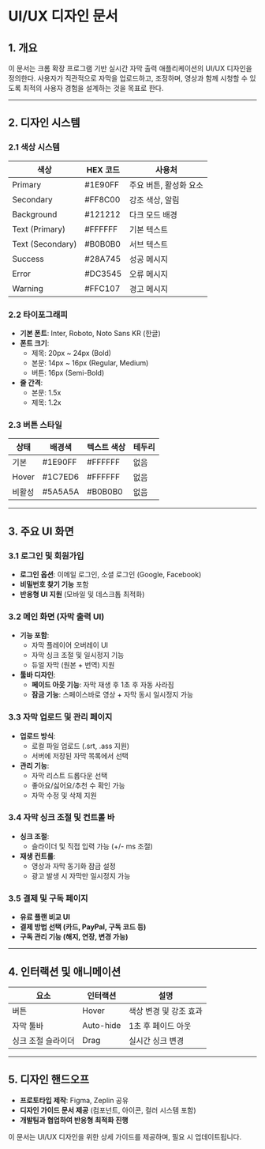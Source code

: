 # UI/UX 디자인 문서

## 1. 개요
이 문서는 크롬 확장 프로그램 기반 실시간 자막 출력 애플리케이션의 UI/UX 디자인을 정의한다. 사용자가 직관적으로 자막을 업로드하고, 조정하며, 영상과 함께 시청할 수 있도록 최적의 사용자 경험을 설계하는 것을 목표로 한다.

---

## 2. 디자인 시스템

### 2.1 색상 시스템
| 색상 | HEX 코드 | 사용처 |
|------|---------|-------|
| Primary | #1E90FF | 주요 버튼, 활성화 요소 |
| Secondary | #FF8C00 | 강조 색상, 알림 |
| Background | #121212 | 다크 모드 배경 |
| Text (Primary) | #FFFFFF | 기본 텍스트 |
| Text (Secondary) | #B0B0B0 | 서브 텍스트 |
| Success | #28A745 | 성공 메시지 |
| Error | #DC3545 | 오류 메시지 |
| Warning | #FFC107 | 경고 메시지 |

### 2.2 타이포그래피
- **기본 폰트**: Inter, Roboto, Noto Sans KR (한글)
- **폰트 크기**:
  - 제목: 20px ~ 24px (Bold)
  - 본문: 14px ~ 16px (Regular, Medium)
  - 버튼: 16px (Semi-Bold)
- **줄 간격**:
  - 본문: 1.5x
  - 제목: 1.2x

### 2.3 버튼 스타일
| 상태 | 배경색 | 텍스트 색상 | 테두리 |
|------|------|------|------|
| 기본 | #1E90FF | #FFFFFF | 없음 |
| Hover | #1C7ED6 | #FFFFFF | 없음 |
| 비활성 | #5A5A5A | #B0B0B0 | 없음 |

---

## 3. 주요 UI 화면

### 3.1 로그인 및 회원가입
- **로그인 옵션**: 이메일 로그인, 소셜 로그인 (Google, Facebook)
- **비밀번호 찾기 기능** 포함
- **반응형 UI 지원** (모바일 및 데스크톱 최적화)

### 3.2 메인 화면 (자막 출력 UI)
- **기능 포함**:
  - 자막 플레이어 오버레이 UI
  - 자막 싱크 조절 및 일시정지 기능
  - 듀얼 자막 (원본 + 번역) 지원
- **툴바 디자인**:
  - **페이드 아웃 기능**: 자막 재생 후 1초 후 자동 사라짐
  - **잠금 기능**: 스페이스바로 영상 + 자막 동시 일시정지 가능

### 3.3 자막 업로드 및 관리 페이지
- **업로드 방식**:
  - 로컬 파일 업로드 (.srt, .ass 지원)
  - 서버에 저장된 자막 목록에서 선택
- **관리 기능**:
  - 자막 리스트 드롭다운 선택
  - 좋아요/싫어요/추천 수 확인 가능
  - 자막 수정 및 삭제 지원

### 3.4 자막 싱크 조절 및 컨트롤 바
- **싱크 조절**:
  - 슬라이더 및 직접 입력 가능 (+/- ms 조절)
- **재생 컨트롤**:
  - 영상과 자막 동기화 잠금 설정
  - 광고 발생 시 자막만 일시정지 가능

### 3.5 결제 및 구독 페이지
- **유료 플랜 비교 UI**
- **결제 방법 선택 (카드, PayPal, 구독 코드 등)**
- **구독 관리 기능 (해지, 연장, 변경 가능)**

---

## 4. 인터랙션 및 애니메이션

| 요소 | 인터랙션 | 설명 |
|------|------|------|
| 버튼 | Hover | 색상 변경 및 강조 효과 |
| 자막 툴바 | Auto-hide | 1초 후 페이드 아웃 |
| 싱크 조절 슬라이더 | Drag | 실시간 싱크 변경 |

---

## 5. 디자인 핸드오프
- **프로토타입 제작**: Figma, Zeplin 공유
- **디자인 가이드 문서 제공** (컴포넌트, 아이콘, 컬러 시스템 포함)
- **개발팀과 협업하여 반응형 최적화 진행**

이 문서는 UI/UX 디자인을 위한 상세 가이드를 제공하며, 필요 시 업데이트됩니다.
